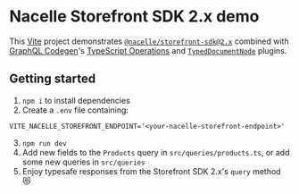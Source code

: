 # Nacelle Storefront SDK 2.x demo

This [Vite](https://vitejs.dev) project demonstrates [`@nacelle/storefront-sdk@2.x`](https://docs.nacelle.com/docs/storefront-sdk-major-version-2) combined with [GraphQL Codegen](https://the-guild.dev/graphql/codegen)'s [TypeScript Operations](https://the-guild.dev/graphql/codegen/plugins/typescript/typescript-operations) and [`TypedDocumentNode`](https://the-guild.dev/graphql/codegen/plugins/typescript/typed-document-node) plugins.

## Getting started

1. `npm i` to install dependencies
2. Create a `.env` file containing:

```
VITE_NACELLE_STOREFRONT_ENDPOINT='<your-nacelle-storefront-endpoint>'
```

3. `npm run dev`
4. Add new fields to the `Products` query in `src/queries/products.ts`, or add some new queries in `src/queries`
5. Enjoy typesafe responses from the Storefront SDK 2.x's `query` method 😻
